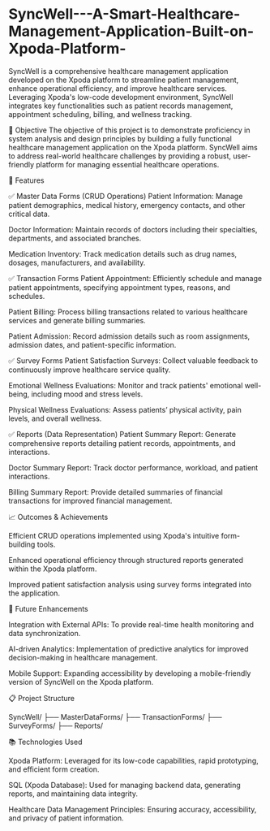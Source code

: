 # SyncWell---A-Smart-Healthcare-Management-Application-Built-on-Xpoda-Platform-
SyncWell is a comprehensive healthcare management application developed on the Xpoda platform to streamline patient management, enhance operational efficiency, and improve healthcare services. Leveraging Xpoda's low-code development environment, SyncWell integrates key functionalities such as patient records management, appointment scheduling, billing, and wellness tracking.

📌 Objective
The objective of this project is to demonstrate proficiency in system analysis and design principles by building a fully functional healthcare management application on the Xpoda platform. SyncWell aims to address real-world healthcare challenges by providing a robust, user-friendly platform for managing essential healthcare operations.

🎯 Features

✅ Master Data Forms (CRUD Operations)
Patient Information: Manage patient demographics, medical history, emergency contacts, and other critical data.

Doctor Information: Maintain records of doctors including their specialties, departments, and associated branches.

Medication Inventory: Track medication details such as drug names, dosages, manufacturers, and availability.

✅ Transaction Forms
Patient Appointment: Efficiently schedule and manage patient appointments, specifying appointment types, reasons, and schedules.

Patient Billing: Process billing transactions related to various healthcare services and generate billing summaries.

Patient Admission: Record admission details such as room assignments, admission dates, and patient-specific information.

✅ Survey Forms
Patient Satisfaction Surveys: Collect valuable feedback to continuously improve healthcare service quality.

Emotional Wellness Evaluations: Monitor and track patients' emotional well-being, including mood and stress levels.

Physical Wellness Evaluations: Assess patients’ physical activity, pain levels, and overall wellness.

✅ Reports (Data Representation)
Patient Summary Report: Generate comprehensive reports detailing patient records, appointments, and interactions.

Doctor Summary Report: Track doctor performance, workload, and patient interactions.

Billing Summary Report: Provide detailed summaries of financial transactions for improved financial management.

📈 Outcomes & Achievements

Efficient CRUD operations implemented using Xpoda's intuitive form-building tools.

Enhanced operational efficiency through structured reports generated within the Xpoda platform.

Improved patient satisfaction analysis using survey forms integrated into the application.

🚀 Future Enhancements

Integration with External APIs: To provide real-time health monitoring and data synchronization.

AI-driven Analytics: Implementation of predictive analytics for improved decision-making in healthcare management.

Mobile Support: Expanding accessibility by developing a mobile-friendly version of SyncWell on the Xpoda platform.

📋 Project Structure

SyncWell/
├── MasterDataForms/
├── TransactionForms/
├── SurveyForms/
├── Reports/

📚 Technologies Used

Xpoda Platform: Leveraged for its low-code capabilities, rapid prototyping, and efficient form creation.

SQL (Xpoda Database): Used for managing backend data, generating reports, and maintaining data integrity.

Healthcare Data Management Principles: Ensuring accuracy, accessibility, and privacy of patient information.
